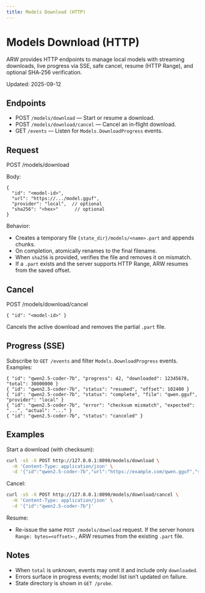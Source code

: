 ```yaml
---
title: Models Download (HTTP)
---
```


# Models Download (HTTP)

ARW provides HTTP endpoints to manage local models with streaming downloads, live progress via SSE, safe cancel, resume (HTTP Range), and optional SHA‑256 verification.

Updated: 2025-09-12

## Endpoints

- POST `/models/download` — Start or resume a download.
- POST `/models/download/cancel` — Cancel an in‑flight download.
- GET  `/events` — Listen for `Models.DownloadProgress` events.

## Request

POST /models/download

Body:

```
{
  "id": "<model-id>",
  "url": "https://.../model.gguf",
  "provider": "local",  // optional
  "sha256": "<hex>"      // optional
}
```

Behavior:
- Creates a temporary file `{state_dir}/models/<name>.part` and appends chunks.
- On completion, atomically renames to the final filename.
- When `sha256` is provided, verifies the file and removes it on mismatch.
- If a `.part` exists and the server supports HTTP Range, ARW resumes from the saved offset.

## Cancel

POST /models/download/cancel

```
{ "id": "<model-id>" }
```

Cancels the active download and removes the partial `.part` file.

## Progress (SSE)

Subscribe to `GET /events` and filter `Models.DownloadProgress` events. Examples:

```
{ "id": "qwen2.5-coder-7b", "progress": 42, "downloaded": 12345678, "total": 30000000 }
{ "id": "qwen2.5-coder-7b", "status": "resumed", "offset": 102400 }
{ "id": "qwen2.5-coder-7b", "status": "complete", "file": "qwen.gguf", "provider": "local" }
{ "id": "qwen2.5-coder-7b", "error": "checksum mismatch", "expected": "...", "actual": "..." }
{ "id": "qwen2.5-coder-7b", "status": "canceled" }
```

## Examples

Start a download (with checksum):

```bash
curl -sS -X POST http://127.0.0.1:8090/models/download \
  -H 'Content-Type: application/json' \
  -d '{"id":"qwen2.5-coder-7b","url":"https://example.com/qwen.gguf","sha256":"<hex>"}'
```

Cancel:

```bash
curl -sS -X POST http://127.0.0.1:8090/models/download/cancel \
  -H 'Content-Type: application/json' \
  -d '{"id":"qwen2.5-coder-7b"}'
```

Resume:
- Re-issue the same `POST /models/download` request. If the server honors `Range: bytes=<offset>-`, ARW resumes from the existing `.part` file.

## Notes
- When `total` is unknown, events may omit it and include only `downloaded`.
- Errors surface in progress events; model list isn’t updated on failure.
- State directory is shown in `GET /probe`.
